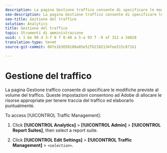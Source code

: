 ```yaml
---
description: La pagina Gestione traffico consente di specificare le modifiche previste al volume del traffico. Queste impostazioni consentono ad Adobe di allocare le risorse appropriate per tenere traccia del traffico ed elaborarlo puntualmente.
seo-description: La pagina Gestione traffico consente di specificare le modifiche previste al volume del traffico. Queste impostazioni consentono ad Adobe di allocare le risorse appropriate per tenere traccia del traffico ed elaborarlo puntualmente.
seo-title: Gestione del traffico
solution: Analytics
title: Gestione del traffico
topic: Strumenti di amministrazione
uuid: c 1 be 90 d 3-f 8 f 8-40 a 5-a 93 f -9 af 312 a 34828
translation-type: tm+mt
source-git-commit: 86fe1b3650100a05e52fb2102134fee515c871b1

---
```



# Gestione del traffico

La pagina Gestione traffico consente di specificare le modifiche previste al volume del traffico. Queste impostazioni consentono ad Adobe di allocare le risorse appropriate per tenere traccia del traffico ed elaborarlo puntualmente.

To access [!UICONTROL Traffic Management]:

1. Click **[!UICONTROL Analytics]** &gt; **[!UICONTROL Admin]** &gt; **[!UICONTROL Report Suites]**, then select a report suite.

1. Click **[!UICONTROL Edit Settings]** &gt; **[!UICONTROL Traffic Management]** &gt; *`<selection>`*.
